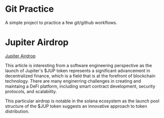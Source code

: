 # Git Practice
A simple project to practice a few git/github workflows.  

# Jupiter Airdrop
[Jupiter Airdrop](https://solanafloor.com/news/jup-tokenomics-by-jupiter-a-paradigm-of-transparency-and-accountability)

This article is interesting from a software engineering perspective as the launch of Jupiter's $JUP token represents a significant advancement in decentralized finance, which is a field that is at the forefront of blockchain technology. There are many enginerring challenges in creating and maintaing a DeFi platform, including smart contract development, security protocols, and scalability. 

This particular airdrop is notable in the solana ecosystem as the launch pool structure of the $JUP token suggests an innovative approach to token distribution.
